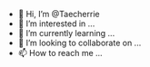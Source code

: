 - 👋 Hi, I’m @Taecherrie
- 👀 I’m interested in ...
- 🌱 I’m currently learning ...
- 💞️ I’m looking to collaborate on ...
- 📫 How to reach me ...

<!---
Taecherrie/Taecherrie is a ✨ special ✨ repository because its `README.md` (this file) appears on your GitHub profile.
You can click the Preview link to take a look at your changes.
--->
